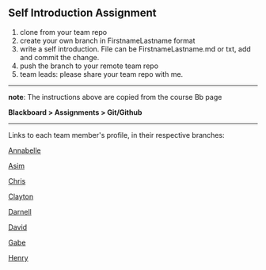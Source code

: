 ## Self Introduction Assignment
1. clone from your team repo
1. create your own branch in FirstnameLastname format
1. write a self introduction. File can be FirstnameLastname.md or txt, add and commit the change.
1. push the branch to your remote team repo
1. team leads: please share your team repo with me.  

---
**note**: The instructions above are copied from the course Bb page

**Blackboard \> Assignments \> Git/Github**

---
Links to each team member's profile, in their respective branches:

[Annabelle](https://github.com/EspressoPlus/self-intro/blob/AnnabelleKesterson/Hello.txt)

[Asim](https://github.com/EspressoPlus/self-intro/blob/)

[Chris](https://github.com/EspressoPlus/self-intro/blob/ChristopherMartus/ChristopherMartus.txt)

[Clayton](https://github.com/EspressoPlus/self-intro/blob/ClaytonKingdon/ClaytonKingdon.md)

[Darnell](https://github.com/EspressoPlus/self-intro/blob/DarnellChristian/DarnellChristian.txt)

[David](https://github.com/EspressoPlus/self-intro/blob/DavidAger/DavidAger.md)

[Gabe](https://github.com/EspressoPlus/self-intro/blob/grwarner-branch/GabrielWarner.txt)

[Henry](https://github.com/EspressoPlus/self-intro/blob/HenryMangelsdorf/HenryMangelsdorf.txt)


